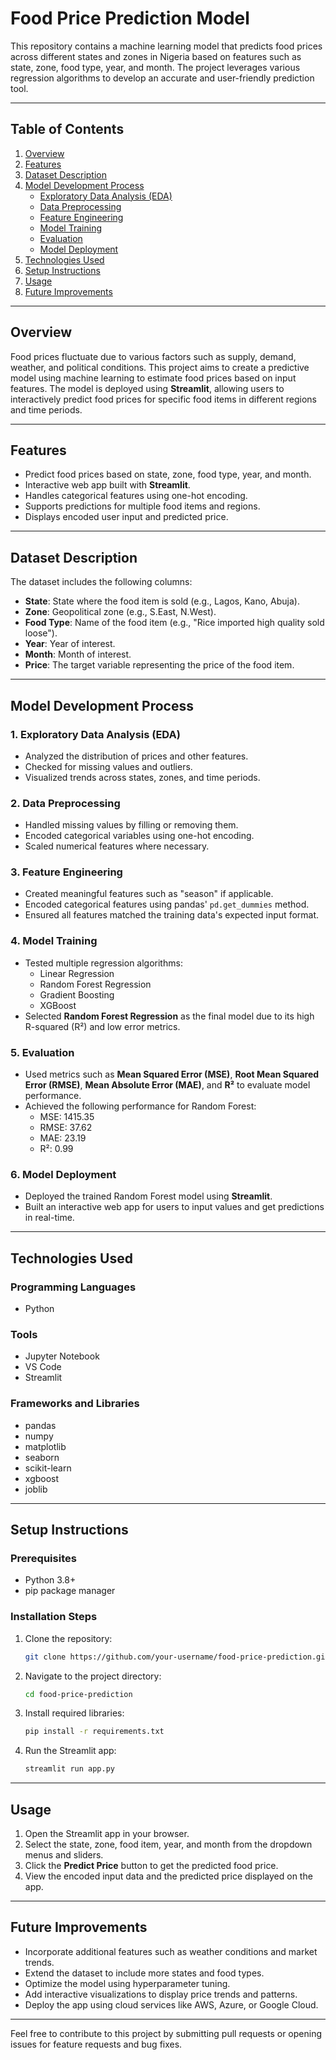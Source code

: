 # Food Price Prediction Model

This repository contains a machine learning model that predicts food prices across different states and zones in Nigeria based on features such as state, zone, food type, year, and month. The project leverages various regression algorithms to develop an accurate and user-friendly prediction tool.

---

## Table of Contents

1. [Overview](#overview)
2. [Features](#features)
3. [Dataset Description](#dataset-description)
4. [Model Development Process](#model-development-process)
    - [Exploratory Data Analysis (EDA)](#1-exploratory-data-analysis-eda)
    - [Data Preprocessing](#2-data-preprocessing)
    - [Feature Engineering](#3-feature-engineering)
    - [Model Training](#4-model-training)
    - [Evaluation](#5-evaluation)
    - [Model Deployment](#6-model-deployment)
5. [Technologies Used](#technologies-used)
6. [Setup Instructions](#setup-instructions)
7. [Usage](#usage)
8. [Future Improvements](#future-improvements)

---

## Overview

Food prices fluctuate due to various factors such as supply, demand, weather, and political conditions. This project aims to create a predictive model using machine learning to estimate food prices based on input features. The model is deployed using **Streamlit**, allowing users to interactively predict food prices for specific food items in different regions and time periods.

---

## Features

- Predict food prices based on state, zone, food type, year, and month.
- Interactive web app built with **Streamlit**.
- Handles categorical features using one-hot encoding.
- Supports predictions for multiple food items and regions.
- Displays encoded user input and predicted price.

---

## Dataset Description

The dataset includes the following columns:

- **State**: State where the food item is sold (e.g., Lagos, Kano, Abuja).
- **Zone**: Geopolitical zone (e.g., S.East, N.West).
- **Food Type**: Name of the food item (e.g., "Rice imported high quality sold loose").
- **Year**: Year of interest.
- **Month**: Month of interest.
- **Price**: The target variable representing the price of the food item.

---

## Model Development Process

### 1. Exploratory Data Analysis (EDA)
- Analyzed the distribution of prices and other features.
- Checked for missing values and outliers.
- Visualized trends across states, zones, and time periods.

### 2. Data Preprocessing
- Handled missing values by filling or removing them.
- Encoded categorical variables using one-hot encoding.
- Scaled numerical features where necessary.

### 3. Feature Engineering
- Created meaningful features such as "season" if applicable.
- Encoded categorical features using pandas' `pd.get_dummies` method.
- Ensured all features matched the training data's expected input format.

### 4. Model Training
- Tested multiple regression algorithms:
  - Linear Regression
  - Random Forest Regression
  - Gradient Boosting
  - XGBoost
- Selected **Random Forest Regression** as the final model due to its high R-squared (R²) and low error metrics.

### 5. Evaluation
- Used metrics such as **Mean Squared Error (MSE)**, **Root Mean Squared Error (RMSE)**, **Mean Absolute Error (MAE)**, and **R²** to evaluate model performance.
- Achieved the following performance for Random Forest:
  - MSE: 1415.35
  - RMSE: 37.62
  - MAE: 23.19
  - R²: 0.99

### 6. Model Deployment
- Deployed the trained Random Forest model using **Streamlit**.
- Built an interactive web app for users to input values and get predictions in real-time.

---

## Technologies Used

### Programming Languages
- Python

### Tools
- Jupyter Notebook
- VS Code
- Streamlit

### Frameworks and Libraries
- pandas
- numpy
- matplotlib
- seaborn
- scikit-learn
- xgboost
- joblib

---

## Setup Instructions

### Prerequisites
- Python 3.8+
- pip package manager

### Installation Steps

1. Clone the repository:
    ```bash
    git clone https://github.com/your-username/food-price-prediction.git
    ```
2. Navigate to the project directory:
    ```bash
    cd food-price-prediction
    ```
3. Install required libraries:
    ```bash
    pip install -r requirements.txt
    ```
4. Run the Streamlit app:
    ```bash
    streamlit run app.py
    ```

---

## Usage

1. Open the Streamlit app in your browser.
2. Select the state, zone, food item, year, and month from the dropdown menus and sliders.
3. Click the **Predict Price** button to get the predicted food price.
4. View the encoded input data and the predicted price displayed on the app.

---

## Future Improvements

- Incorporate additional features such as weather conditions and market trends.
- Extend the dataset to include more states and food types.
- Optimize the model using hyperparameter tuning.
- Add interactive visualizations to display price trends and patterns.
- Deploy the app using cloud services like AWS, Azure, or Google Cloud.

---

Feel free to contribute to this project by submitting pull requests or opening issues for feature requests and bug fixes.

